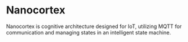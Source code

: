 # Nanocortex
Nanocortex is cognitive architecture designed for IoT, utilizing MQTT for communication and managing states in an intelligent state machine.
